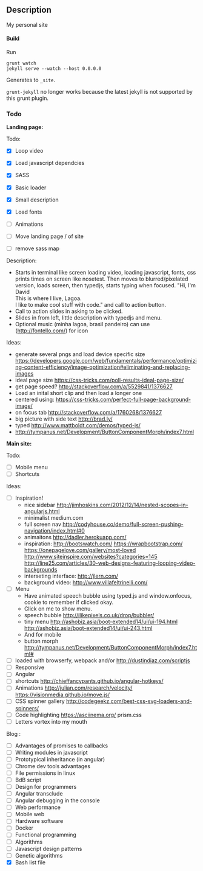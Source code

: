 ## Description

My personal site


#### Build
Run

	grunt watch
	jekyll serve --watch --host 0.0.0.0

Generates to `_site`.

`grunt-jekyll` no longer works because the latest jekyll is not supported by this grunt plugin.


### Todo

**Landing page:**

Todo:

- [x] Loop video
- [x] Load javascript dependcies
- [x] SASS
- [x] Basic loader
- [x] Small description
- [x] Load fonts
- [ ] Animations
- [ ] Move landing page / of site
- [ ] remove sass map


Description:

- Starts in terminal like screen loading video, loading javascript, fonts, css prints times on screen like nosetest. Then moves to
blurred/pixelated version, loads screen, then typedjs, starts typing when focused. "Hi, I'm David <br> This is where I live, Lagoa. <br> I like to make cool stuff with code." and call to action button.
- Call to action slides in asking to be clicked.
- Slides in from left, little description with typedjs and menu.
- Optional music (minha lagoa, brasil pandeiro)  can use (http://fontello.com/) for icon

Ideas:

- generate several pngs and load device specific size https://developers.google.com/web/fundamentals/performance/optimizing-content-efficiency/image-optimization#eliminating-and-replacing-images
- ideal page size https://css-tricks.com/poll-results-ideal-page-size/
- get page speed? http://stackoverflow.com/a/5529841/1376627
- Load an inital short clip and then load a longer one
- centered using: https://css-tricks.com/perfect-full-page-background-image/
- on focus tab http://stackoverflow.com/a/1760268/1376627
- big picture with side text http://brad.ly/
- typed http://www.mattboldt.com/demos/typed-js/
- http://tympanus.net/Development/ButtonComponentMorph/index7.html


**Main site:**

Todo:

- [ ] Mobile menu
- [ ] Shortcuts

Ideas:

- [ ] Inspiration!
	- nice sidebar http://jimhoskins.com/2012/12/14/nested-scopes-in-angularjs.html
	- minimalist medium.com
	- full screen nav http://codyhouse.co/demo/full-screen-pushing-navigation/index.html#0
	- animaitons http://dadler.herokuapp.com/
	- inspiration: http://bootswatch.com/ https://wrapbootstrap.com/  https://onepagelove.com/gallery/most-loved http://www.siteinspire.com/websites?categories=145 http://line25.com/articles/30-web-designs-featuring-looping-video-backgrounds
	- interseting interface: http://jlern.com/
	- background video: http://www.villafeltrinelli.com/
- [ ] Menu
	- Have animated speech bubble using typed.js and window.onfocus, cookie to remember if clicked okay.
	- Click on me to show menu.
	- speech bubble http://ilikepixels.co.uk/drop/bubbler/
	- tiny menu http://ashobiz.asia/boot-extended14/ui/ui-194.html http://ashobiz.asia/boot-extended14/ui/ui-243.html
	- And for mobile
	- button morph http://tympanus.net/Development/ButtonComponentMorph/index7.html#
- [ ] loaded with browserfy, webpack and/or http://dustindiaz.com/scriptjs
- [ ] Responsive
- [ ] Angular
- [ ] shortcuts http://chieffancypants.github.io/angular-hotkeys/
- [ ] Animations http://julian.com/research/velocity/ https://visionmedia.github.io/move.js/
- [ ] CSS spinner gallery http://codegeekz.com/best-css-svg-loaders-and-spinners/
- [ ] Code highlighting https://asciinema.org/ prism.css
- [ ] Letters vortex into my mouth

Blog :

- [ ] Advantages of promises to callbacks
- [ ] Writing modules in javascript
- [ ] Prototypical inheritance (in angular)
- [ ] Chrome dev tools advantages
- [ ] File permissions in linux
- [ ] BdB script
- [ ] Design for programmers
- [ ] Angular transclude
- [ ] Angular debugging in the console
- [ ] Web performance
- [ ] Mobile web
- [ ] Hardware software
- [ ] Docker
- [ ] Functional programming
- [ ] Algorithms
- [ ] Javascript design patterns
- [ ] Genetic algorithms
- [x] Bash list file
